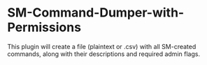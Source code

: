 # SM-Command-Dumper-with-Permissions
This plugin will create a file (plaintext or .csv) with all SM-created commands, along with their descriptions and required admin flags.
